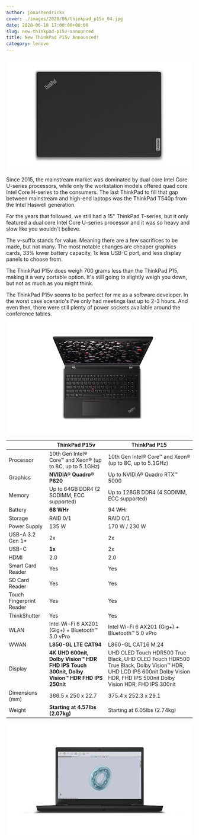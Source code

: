 ```yaml
---
author: jonashendrickx
cover: ./images/2020/06/thinkpad_p15v_04.jpg
date: 2020-06-18 17:00:00+00:00
slug: new-thinkpad-p15v-announced
title: New ThinkPad P15v Announced!
category: lenovo
---
```

![](/assets/img/posts/thinkscopes/2020/06/thinkpad_p15v_02.jpg)

Since 2015, the mainstream market was dominated by dual core Intel Core U-series processors, while only the workstation models offered quad core Intel Core H-series to the consumers. The last ThinkPad to fill that gap between mainstream and high-end laptops was the ThinkPad T540p from the Intel Haswell generation.

For the years that followed, we still had a 15" ThinkPad T-series, but it only featured a dual core Intel Core U-series processor and it was so heavy and slow like you wouldn't believe.

The v-suffix stands for value. Meaning there are a few sacrifices to be made, but not many. The most notable changes are cheaper graphics cards, 33% lower battery capacity, 1x less USB-C port, and less display panels to choose from.

The ThinkPad P15v does weigh 700 grams less than the ThinkPad P15, making it a very portable option. It's still going to slightly weigh you down, but not as much as you might think.

The ThinkPad P15v seems to be perfect for me as a software developer. In the worst case scenario's I've only had meetings last up to 2-3 hours. And even then, there were still plenty of power sockets available around the conference tables.

![](/assets/img/posts/thinkscopes/2020/06/thinkpad_p15v_03.jpg)

| | ThinkPad P15v | ThinkPad P15 |
| - | - | - |
| Processor | 10th Gen Intel® Core™ and Xeon® (up to 8C, up to 5.1GHz) | 10th Gen Intel® Core™ and Xeon® (up to 8C, up to 5.1GHz) |
| Graphics | **NVIDIA® Quadro® P620** | Up to NVIDIA® Quadro RTX™ 5000 |
| Memory | Up to 64GB DDR4 (2 SODIMM, ECC supported) | Up to 128GB DDR4 (4 SODIMM, ECC supported) |
| Battery | **68 WHr** | 94 WHr |
| Storage | RAID 0/1 | RAID 0/1 |
| Power Supply | 135 W | 170 W / 230 W |
| USB-A 3.2 Gen 1* | 2x | 2x |
| USB-C | **1x** | 2x |
| HDMI | 2.0 | 2.0 |
| Smart Card Reader | Yes | Yes |
| SD Card Reader | Yes | Yes |
| Touch Fingerprint Reader | Yes | Yes |
| ThinkShutter | Yes | Yes |
| WLAN | Intel Wi-Fi 6 AX201 (Gig+) + Bluetooth™ 5.0 vPro | Intel Wi-Fi 6 AX201 (Gig+) + Bluetooth™ 5.0 vPro |
| WWAN | **L850-GL LTE CAT94** | L860-GL CAT16 M.24 |
| Display | **4K UHD 600nit, Dolby Vision™ HDR FHD IPS Touch 300nit, Dolby Vision™ HDR FHD IPS 250nit** | UHD OLED Touch HDR500 True Black, UHD OLED Touch HDR500 True Black, Dolby Vision™ HDR, UHD LCD IPS 600nit Dolby Vision HDR, FHD IPS 500nit Dolby Vision HDR, FHD IPS 300nit |
| Dimensions (mm) | 366.5 x 250 x 22.7 | 375.4 x 252.3 x 29.1 |
| Weight | **Starting at 4.57lbs (2.07kg)** | Starting at 6.05lbs (2.74kg) | 

![](/assets/img/posts/thinkscopes/2020/06/thinkpad_p15v_04.jpg)